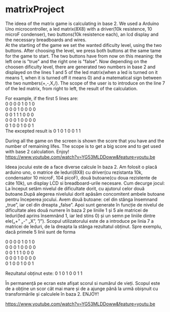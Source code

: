 # matrixProject
The ideea of the matrix game is calculating in base 2. We used a Arduino Uno microcontroller, a led matrix(8X8) with a driver(10k resistence, 10 microF condenser), two buttons(10k resistence each), an lcd display and the necessary breadboards and wires.
<br />
At the starting of the game we set the wanted dificulty level, using the two buttons. After choosing the level, we press both buttons at the same tame for the game to start. The two buttons have from now on this meaning: the left one is "true" and the right one is "false". Now depending on the choosen dificulty level, there are generated two numbers in base 2 and displayed on the lines 1 and 5 of the led matrix(when a led is turned on it means 1, when it is turned off it means 0) and a matematical sign between the two numbers(+,-,X,/). The scope of the user is to introduce on the line 7 of the led matrix, from right to left, the result of the calculation.

For example, if the first 5 lines are:<br />
0 0 0 0 1 0 1 0 <br />
0 0 0 1 0 0 0 0 <br />
0 0 1 1 1 0 0 0 <br />
0 0 0 1 0 0 0 0 <br />
0 1 0 0 1 0 0 1 <br />
The excepted result is
0 1 0 1 0 0 1 1

During all the game on the screen is shown the score that you have and the number of remaining lifes. The scope is to get a big score and to get used with base 2 calculation.
Enjoy!
<br />
https://www.youtube.com/watch?v=YG53MLDDoww&feature=youtu.be


Ideea jocului este de a face diverse calcule în baza 2. Am folosit o placă arduino uno, o matrice de leduri(8X8) cu driver(cu rezistanta 10k, condensator 10 microF, 104 picoF), două butoane(cu doua rezistente de câte 10k), un display LCD si breadboard-urile necesare.
Cum decurge jocul:
La început setăm nivelul de dificultate dorit, cu ajutorul celor două butoane.După alegerea nivelului dorit apăsăm concomitent ambele butoane pentru începerea jocului. Avem două butoane: cel din stânga însemnand „true”, iar cel din dreapta „false”. Apoi sunt generate în funcție de nivelul de dificultate ales două numere în baza 2 pe liniile 1 și 5 ale matricei de leduri(led aprins însemnând 1, iar led stins 0) și un semn pe liniile dintre ele(„+” „-” „X”, ”/”). Scopul utilizatorului este de a introduce pe linia 7 a matricei de leduri, de la dreapta la stânga rezultatul obținut.
Spre exemplu, dacă primele 5 linii sunt de forma

0 0 0 0 1 0 1 0 <br />
0 0 0 1 0 0 0 0 <br />
0 0 1 1 1 0 0 0 <br />
0 0 0 1 0 0 0 0 <br />
0 1 0 0 1 0 0 1 <br />

Rezultatul obținut este:
0 1 0 1 0 0 1 1

În permanență pe ecran este afișat scorul si numărul de vieți. Scopul este de a obține un scor cât mai mare și de a ajunge până la urmă obișnuit cu transformările și calculele în baza 2.
ENJOY!

https://www.youtube.com/watch?v=YG53MLDDoww&feature=youtu.be

